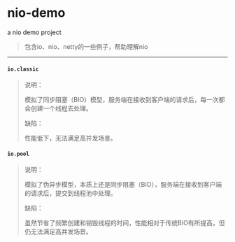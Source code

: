 # nio-demo
a nio demo project

> 包含io、nio、netty的一些例子，帮助理解nio

---

#### ```io.classic```

> 说明：
>
> 模拟了同步阻塞（BIO）模型，服务端在接收到客户端的请求后，每一次都会创建一个线程去处理。
>
> 缺陷：
>
> 性能低下，无法满足高并发场景。

#### ```io.pool```

> 说明：
>
> 模拟了伪异步模型，本质上还是同步阻塞（BIO），服务端在接收到客户端的请求后，提交到线程池中处理。
>
> 缺陷：
>
> 虽然节省了频繁创建和销毁线程的时间，性能相对于传统BIO有所提高，但仍无法满足高并发场景。
